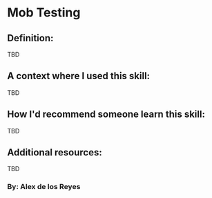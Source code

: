 # Mob Testing
## Definition: 
TBD

## A context where I used this skill: 
TBD

## How I'd recommend someone learn this skill: 
TBD

## Additional resources: 
TBD

### By: Alex de los Reyes 
